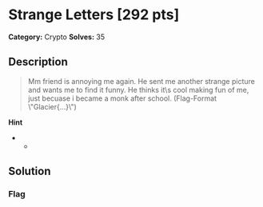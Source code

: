 # Strange Letters [292 pts]

**Category:** Crypto
**Solves:** 35

## Description
>Mm friend is annoying me again. He sent me another strange picture and wants me to find it funny. He thinks it\s cool making fun of me, just becuase i became a monk after school. (Flag-Format \\"Glacier{...}\\")

**Hint**
* -

## Solution

### Flag

